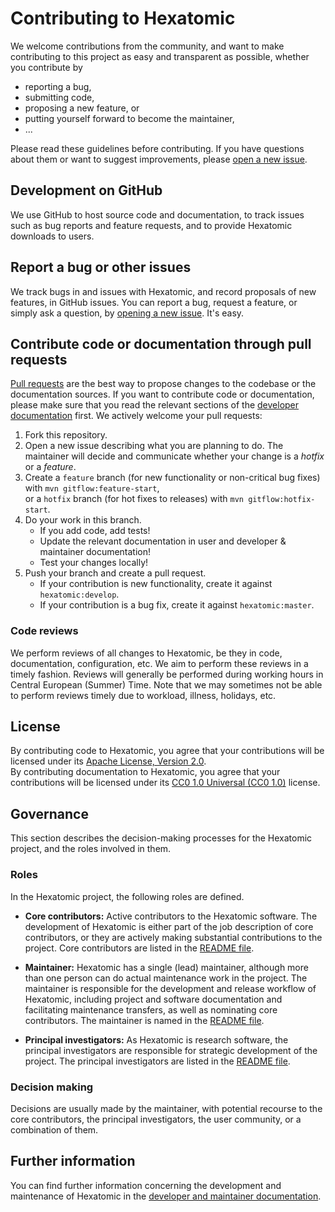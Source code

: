 # Contributing to Hexatomic

We welcome contributions from the community, and want to make contributing to this project as easy and transparent as possible, whether you contribute by

- reporting a bug,
- submitting code,
- proposing a new feature, or
- putting yourself forward to become the maintainer,
- ...

Please read these guidelines before contributing.
If you have questions about them or want to suggest improvements, please [open a new issue](https://github.com/hexatomic/hexatomic/issues/new).

## Development on GitHub

We use GitHub to host source code and documentation, to track issues such as bug reports and feature requests, and to provide Hexatomic downloads to users.

## Report a bug or other issues

We track bugs in and issues with Hexatomic, and record proposals of new features, in GitHub issues.
You can report a bug, request a feature, or simply ask a question, by [opening a new issue](https://github.com/hexatomic/hexatomic/issues/new).
It's easy.

## Contribute code or documentation through pull requests

[Pull requests](https://help.github.com/en/articles/github-glossary#pull-request) are the best way to propose changes to the codebase or the documentation sources. If you want to contribute code or documentation, please make sure that you read the relevant sections of the [developer documentation](https://hexatomic.github.io/hexatomic/dev/) first. We actively welcome your pull requests:

1. Fork this repository.
1. Open a new issue describing what you are planning to do. The maintainer will decide and communicate whether your change is a *hotfix* or a *feature*.
1. Create a `feature` branch (for new functionality or non-critical bug fixes) with `mvn gitflow:feature-start`,  
or a `hotfix` branch (for hot fixes to releases) with `mvn gitflow:hotfix-start`.
1. Do your work in this branch.
    - If you add code, add tests!
    - Update the relevant documentation in user and developer & maintainer documentation!
    - Test your changes locally!
3. Push your branch and create a pull request.  
    - If your contribution is new functionality, create it against `hexatomic:develop`.
    - If your contribution is a bug fix, create it against `hexatomic:master`.

### Code reviews

We perform reviews of all changes to Hexatomic, be they in code, documentation, configuration, etc.
We aim to perform these reviews in a timely fashion.
Reviews will generally be performed during working hours in Central European (Summer) Time.
Note that we may sometimes not be able to perform reviews timely
due to workload, illness, holidays, etc.

## License

By contributing code to Hexatomic, you agree that your contributions will be licensed under its [Apache License, Version 2.0](LICENSE).  
By contributing documentation to Hexatomic, you agree that your contributions
will be licensed under its [CC0 1.0 Universal (CC0
1.0)](https://creativecommons.org/publicdomain/zero/1.0/legalcode) license.

## Governance

This section describes the decision-making processes for the Hexatomic project, and the roles involved in them.

### Roles

In the Hexatomic project, the following roles are defined.

- **Core contributors:** Active contributors to the Hexatomic software. The
  development of Hexatomic is either part of the job description of core
  contributors, or they are actively making substantial contributions to the
  project. Core contributors are listed in the [README file](README.md).

- **Maintainer:** Hexatomic has a single (lead) maintainer, although more than
  one person can do actual maintenance work in the project. The maintainer is 
  responsible for the development and release workflow of
  Hexatomic, including project and software documentation and facilitating
  maintenance transfers, as well as nominating core contributors. The maintainer
  is named in the [README file](README.md).

- **Principal investigators:** As Hexatomic is research software, the principal
  investigators are responsible for strategic development of the project. The
  principal investigators are listed in the [README file](README.md).

### Decision making

Decisions are usually made by the maintainer, with potential recourse to the
core contributors, the principal investigators, the user community, or a
combination of them.

## Further information

You can find further information concerning the development and maintenance of
Hexatomic in the [developer and maintainer
documentation](https://hexatomic.github.io/hexatomic/dev/).
